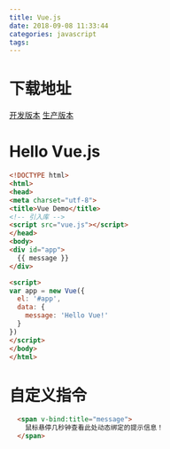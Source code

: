 ```yaml
---
title: Vue.js
date: 2018-09-08 11:33:44
categories: javascript
tags:
---
```


# 下载地址

[开发版本](https://vuejs.org/js/vue.js)
[生产版本](https://vuejs.org/js/vue.min.js)


# Hello Vue.js

```html
<!DOCTYPE html>
<html>
<head>
<meta charset="utf-8">
<title>Vue Demo</title>
<!-- 引入库 -->
<script src="vue.js"></script>
</head>
<body>
<div id="app">
  {{ message }}
</div>

<script>
var app = new Vue({
  el: '#app',
  data: {
    message: 'Hello Vue!'
  }
})
</script>
</body>
</html>
```


# 自定义指令

```html
  <span v-bind:title="message">
    鼠标悬停几秒钟查看此处动态绑定的提示信息！
  </span>
```
